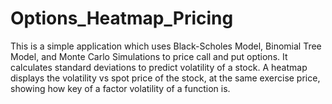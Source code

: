 # Options_Heatmap_Pricing
This is a simple application which uses Black-Scholes Model, Binomial Tree Model, and Monte Carlo Simulations to price call and put options. It calculates standard deviations to predict volatility of a stock. A heatmap displays the volatility vs spot price of the stock, at the same exercise price, showing how key of a factor volatility of a function is. 

